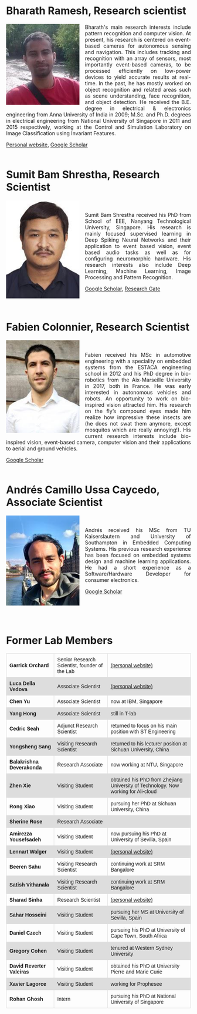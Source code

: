 <!--
.. title: Lab Members
.. slug: labmembers
.. date: 2019-01-22 18:53:17 UTC+08:00
.. tags: 
.. category: 
.. link: 
.. description: 
.. type: text
-->

<style>
	.float-img{
		float: left; clear: left;  margin-right: 15px; margin-bottom:5px; 
	}	
</style>

<!-- -->

<div class="container-fluid" style="clear:both">
<h1>Bharath Ramesh, Research scientist</h1>

<img src="/images/Lab_pics/Bharath.jpg" width="200" alt="Bharath picture" class="float-img"/>

<p style="text-align:justify">
	Bharath's main research interests include pattern recognition and computer vision. 
	At present, his research is centered on event-based cameras for autonomous sensing and navigation. 
	This includes tracking and recognition with an array of sensors, most importantly event-based cameras, 
	to be processed efficiently on low-power devices to yield accurate results at real-time. 
	In the past, he has mostly worked on object recognition and related areas such as scene understanding, 
	face recognition, and object detection. 
	He received the B.E. degree in electrical & electronics engineering from Anna University of India in 2009; 
	M.Sc. and Ph.D. degrees in electrical engineering from National University of Singapore in 2011 and 2015 respectively, 
	working at the Control and Simulation Laboratory on Image Classification using Invariant Features. 
</p>
<a href="https://sites.google.com/view/bharath-ramesh/"> Personal website</a>,
<a href="https://www.google.com/url?sa=t&rct=j&q=&esrc=s&source=web&cd=1&cad=rja&uact=8&ved=2ahUKEwjIy6iGkpDgAhULVH0KHRt1C74QFjAAegQIBxAB&url=http%3A%2F%2Fscholar.google.com%2Fcitations%3Fuser%3Ddh9MPA0AAAAJ%26hl%3Den&usg=AOvVaw2Ancz93b9OL-r9drLJhyPd"> Google Scholar</a>
</div>

<div class="container-fluid" style="clear:both">
<br>
<h1>Sumit Bam Shrestha, Research Scientist</h1>

<img src="/images/Lab_pics/Sumit.jpg" width="200" alt="Sumit picture" class="float-img"/>
<br>

<p style="text-align:justify">
	Sumit Bam Shrestha received his PhD from School of EEE, Nanyang Technological University, 
	Singapore. His research is mainly focused supervised learning in Deep Spiking Neural Networks and 
	their application to event based vision, event based audio tasks as well as for configuring neuromorphic hardware. 
	His research interests also include Deep Learning, Machine Learning, Image Processing and Pattern Recognition.
</p>
<a href="https://scholar.google.com.sg/citations?user=gwxvD0IAAAAJ&hl=en"> Google Scholar</a>, 
<a href="https://www.researchgate.net/profile/Sumit_Shrestha"> Research Gate</a>
</div>


<div class="container-fluid" style="clear:both">
<br>
<h1>Fabien Colonnier, Research Scientist</h1>

<img src="/images/Lab_pics/Fabien.jpg" width="200" alt="Fabien picture" class="float-img"/>
<br>

<p style="text-align:justify">
	Fabien received his MSc in automotive engineering with a speciality on embedded systems from the ESTACA engineering school in 2012 and 
	his PhD degree in bio-robotics from the Aix-Marseille University in 2017, both in France. 
	He was early interested in autonomous vehicles and robots. 
	An opportunity to work on bio-inspired vision attracted him. His research on the fly’s compound eyes made him realize 
	how impressive these insects are (he does not swat them anymore, 
	except mosquitos which are really annoying!). 
	His current research interests include bio-inspired vision, event-based camera, computer vision and 
	their applications to aerial and ground vehicles.
</p>
<a href="https://scholar.google.com.sg/citations?user=sxMxQZoAAAAJ&hl=en"> Google Scholar</a>
</div>


<div class="container-fluid" style="clear:both">
<br>
<h1>Andrés Camillo Ussa Caycedo, Associate Scientist</h1>

<img src="/images/Lab_pics/Andres.jpg" width="200" alt="Andres picture" class="float-img"/>
<br>

<p style="text-align:justify">
	Andrés received his MSc from TU Kaiserslautern and University of Southampton in Embedded Computing Systems. 
	His previous research experience has been focused on embedded systems design and machine learning applications. 
	He had a short experience as a Software/Hardware Developer for consumer electronics.
</p>
<a href="https://scholar.google.com.sg/citations?user=8TpAmswAAAAJ&hl=en"> Google Scholar</a>
</div>

<div class="container-fluid" style="clear:both">
<br><br>
</div>


<h1>Former Lab Members</h1>

<style>
table {
  font-family: arial, sans-serif;
  border-collapse: collapse;
  width: 100%;
}

td, th {
  border: 1px solid #dddddd;
  text-align: left;
  padding: 8px;
}

tr:nth-child(even) {
  background-color: #dddddd;
}
</style>

<table>
  <tr>
    <th>Garrick Orchard</th>
    <td>Senior Research Scientist, founder of the Lab </td>
    <td> <a href="https://www.garrickorchard.com/home"> (personal website)</a> </td>
  </tr>
  <tr>
    <th>Luca Della Vedova</th>
    <td>Associate Scientist</td>
    <td><a href="http://lucadellavedova.com/"> (personal website)</a> </td>
  </tr>
  <tr>
    <th>Chen Yu</th>
    <td>Associate Scientist</td>
    <td> now at IBM, Singapore </td>
  </tr>
  <tr>
    <th>Yang Hong</th>
    <td>Associate Scientist</td>
    <td>still in T-lab </td>
  </tr>
  <tr>
    <th>Cedric Seah</th>
    <td>Adjunct Research Scientist</td>
    <td>returned to focus on his main position with ST Engineering </td>
  </tr>
  <tr>
    <th>Yongsheng Sang </th>
    <td>Visiting Research Scientist</td>
    <td>returned to his lecturer position at Sichuan University, China </td>
  </tr>
  <tr>
    <th>Balakrishna Deverakonda</th>
    <td>Research Associate</td>
    <td>now working at NTU, Singapore </td>
  </tr>
  <tr>
    <th>Zhen Xie </th>
    <td>Visiting Student</td>
    <td>obtained his PhD from Zhejiang University of Technology. Now working for Ali-cloud  </td>
  </tr>
  <tr>
    <th>Rong Xiao </th>
    <td>Visiting Student</td>
    <td>pursuing her PhD at Sichuan University, China </td>
  </tr>
  <tr>
    <th>Sherine Rose</th>
    <td>Research Associate</td>
    <td> </td>
  </tr>
  <tr>
    <th>Amirezza Yousefsadeh </th>
    <td>Visiting Student</td>
    <td>now pursuing his PhD at University of Sevilla, Spain </td>
  </tr>
  <tr>
    <th>Lennart Walger </th>
    <td>Visiting Student</td>
    <td><a href="https://lennartwalger.com/"> (personal website)</a> </td>
  </tr>
  <tr>
    <th>Beeren Sahu </th>
    <td>Visiting Research Scientist</td>
    <td>continuing work at SRM Bangalore </td>
  </tr>
  <tr>
    <th>Satish Vithanala </th>
    <td>Visiting Research Scientist</td>
    <td>continuing work at SRM Bangalore </td>
  </tr>
  <tr>
    <th>Sharad Sinha </th>
    <td>Research Scientist </td>
    <td> <a href="https://sharadsinha.wordpress.com/"> (personal website)</a> </td>
  </tr>
  <tr>
    <th>Sahar Hosseini </th>
    <td>Visiting Student</td>
    <td>pursuing her MS at University of Sevilla, Spain </td>
  </tr>
  <tr>
    <th>Daniel Czech </th>
    <td>Visiting Student</td>
    <td>pursuing his PhD at University of Cape Town, South Africa </td>
  </tr>
  <tr>
    <th>Gregory Cohen </th>
    <td>Visiting Student</td>
    <td>tenured at Western Sydney University </td>
  </tr>
  <tr>
    <th>David Reverter Valeiras </th>
    <td>Visiting Student</td>
    <td>obtained his PhD at University Pierre and Marie Curie </td>
  </tr>
  <tr>
    <th>Xavier Lagorce </th>
    <td>Visiting Student</td>
    <td>working for Prophesee </td>
  </tr>
  <tr>
    <th>Rohan Ghosh </th>
    <td>Intern</td>
    <td>pursuing his PhD at National University of Singapore </td>
  </tr>
  
</table>





